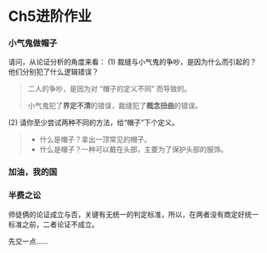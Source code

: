 # Ch5进阶作业

### 小气鬼做帽子

请问，从论证分析的角度来看：
(1) 裁缝与小气鬼的争吵，是因为什么而引起的？他们分别犯了什么逻辑错误？

> 二人的争吵，是因为对 “帽子的定义不同” 而导致的。
>
> 小气鬼犯了**界定不清**的错误，裁缝犯了**概念扭曲**的错误。

(2) 请你至少尝试两种不同的方法，给“帽子”下个定义。

> - 什么是帽子？拿出一顶常见的帽子。
> - 什么是帽子？一种可以戴在头部，主要为了保护头部的服饰。

### 加油，我的国



### 半费之讼

师徒俩的论证成立与否，关键有无统一的判定标准，所以，在两者没有商定好统一标准之前，二者论证不成立。

先交一点......
